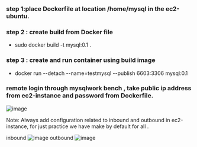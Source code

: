 ### step 1:place Dockerfile at location /home/mysql in the ec2-ubuntu.

### step 2 : create build from Docker file
* sudo docker build -t mysql:0.1 .

### step 3 : create and run container using build image
* docker run --detach --name=testmysql --publish 6603:3306 mysql:0.1

### remote login through mysqlwork bench , take public ip address from ec2-instance and password from Dockerfile.
![image](https://user-images.githubusercontent.com/44174633/193415873-6e62319f-8bc7-4e4a-b8f4-b1a6e70d042d.png)

Note: Always add configuration related to inbound and outbound in ec2-instance, for just practice we have make by default for all .

inbound
![image](https://user-images.githubusercontent.com/44174633/193415969-a2dadda9-d7c4-42c7-8a8a-8d9becadd338.png)
outbound
![image](https://user-images.githubusercontent.com/44174633/193415987-befe7518-37d4-4677-908b-95b6a87d6e1c.png)

